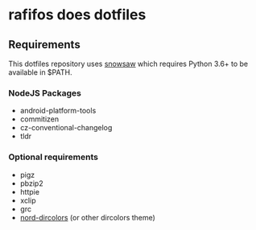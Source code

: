 # rafifos does dotfiles

## Requirements

This dotfiles repository uses [snowsaw](https://github.com/arcticicestudio/snowsaw) which requires Python 3.6+ to be available in $PATH.

### NodeJS Packages

- android-platform-tools
- commitizen
- cz-conventional-changelog
- tldr

### Optional requirements

- pigz
- pbzip2
- httpie
- xclip
- grc
- [nord-dircolors](https://github.com/arcticicestudio/nord-dircolors) (or other dircolors theme)